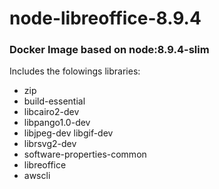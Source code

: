 # node-libreoffice-8.9.4
### Docker Image based on node:8.9.4-slim
Includes the folowings libraries:
* zip
* build-essential
* libcairo2-dev
* libpango1.0-dev
* libjpeg-dev libgif-dev
* librsvg2-dev
* software-properties-common
* libreoffice
* awscli
